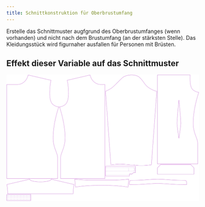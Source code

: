 ```yaml
---
title: Schnittkonstruktion für Oberbrustumfang
---
```


Erstelle das Schnittmuster augfgrund des Oberbrustumfanges (wenn vorhanden) und nicht nach dem Brustumfang (an der stärksten Stelle). Das Kleidungsstück wird figurnaher ausfallen für Personen mit Brüsten.

## Effekt dieser Variable auf das Schnittmuster

![Dieses Bild zeigt den Effekt dieser Option, indem es mehrere Varianten überlagert, die einen anderen Wert für diese Option haben](simon_draftforhighbust_sample.svg "Effekt dieser Option auf das Schnittmuster")
